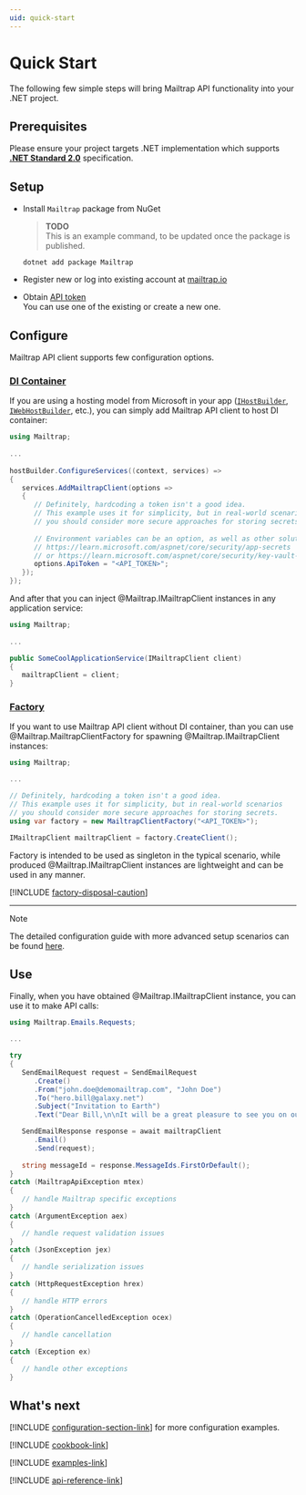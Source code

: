 ```yaml
---
uid: quick-start
---
```



# Quick Start
The following few simple steps will bring Mailtrap API functionality into your .NET project.


## Prerequisites
Please ensure your project targets .NET implementation which supports [**.NET Standard 2.0**](https://dotnet.microsoft.com/platform/dotnet-standard#versions) specification.


## Setup
- Install `Mailtrap` package from NuGet  
  > **TODO**  
  > This is an example command, to be updated once the package is published.  
  ```console
  dotnet add package Mailtrap
  ```

- Register new or log into existing account at [mailtrap.io](https://mailtrap.io/register/signup?ref=maitrap-dotnet)

- Obtain [API token](https://mailtrap.io/api-tokens)  
  You can use one of the existing or create a new one.


## Configure
Mailtrap API client supports few configuration options.

### [DI Container](#tab/di)
If you are using a hosting model from Microsoft in your app ([`IHostBuilder`](https://learn.microsoft.com/en-us/dotnet/api/microsoft.extensions.hosting.ihostbuilder), [`IWebHostBuilder`](https://learn.microsoft.com/dotnet/api/microsoft.aspnetcore.hosting.iwebhostbuilder), etc.), you can simply add Mailtrap API client to host DI container:
```csharp
using Mailtrap;
   
...
   
hostBuilder.ConfigureServices((context, services) =>
{
   services.AddMailtrapClient(options =>
   {
      // Definitely, hardcoding a token isn't a good idea.
      // This example uses it for simplicity, but in real-world scenarios
      // you should consider more secure approaches for storing secrets.
         
      // Environment variables can be an option, as well as other solutions:
      // https://learn.microsoft.com/aspnet/core/security/app-secrets
      // or https://learn.microsoft.com/aspnet/core/security/key-vault-configuration
      options.ApiToken = "<API_TOKEN>";
   });
});   
```
And after that you can inject @Mailtrap.IMailtrapClient instances in any application service:
```csharp
using Mailtrap;
   
...

public SomeCoolApplicationService(IMailtrapClient client)
{
   mailtrapClient = client;
}
```


### [Factory](#tab/factory)
If you want to use Mailtrap API client without DI container, than you can use @Mailtrap.MailtrapClientFactory for spawning @Mailtrap.IMailtrapClient instances:
```csharp
using Mailtrap;

...

// Definitely, hardcoding a token isn't a good idea.
// This example uses it for simplicity, but in real-world scenarios
// you should consider more secure approaches for storing secrets.
using var factory = new MailtrapClientFactory("<API_TOKEN>");

IMailtrapClient mailtrapClient = factory.CreateClient();
```

Factory is intended to be used as singleton in the typical scenario, while produced @Mailtrap.IMailtrapClient instances are lightweight and can be used in any manner.

[!INCLUDE [factory-disposal-caution](../includes/factory-disposal-caution.md)]

---

> [!NOTE]  
> The detailed configuration guide with more advanced setup scenarios can be found [here](xref:configuration-model).


## Use
Finally, when you have obtained @Mailtrap.IMailtrapClient instance, you can use it to make API calls:
```csharp
using Mailtrap.Emails.Requests;

...

try 
{
   SendEmailRequest request = SendEmailRequest
      .Create()
      .From("john.doe@demomailtrap.com", "John Doe")
      .To("hero.bill@galaxy.net")
      .Subject("Invitation to Earth")
      .Text("Dear Bill,\n\nIt will be a great pleasure to see you on our blue planet next weekend.\n\nBest regards, John.");

   SendEmailResponse response = await mailtrapClient
      .Email()
      .Send(request);
      
   string messageId = response.MessageIds.FirstOrDefault();
}
catch (MailtrapApiException mtex)
{
   // handle Mailtrap specific exceptions
}
catch (ArgumentException aex)
{
   // handle request validation issues
}
catch (JsonException jex)
{
   // handle serialization issues
}
catch (HttpRequestException hrex)
{
   // handle HTTP errors
}
catch (OperationCancelledException ocex)
{
   // handle cancellation
}
catch (Exception ex)
{
   // handle other exceptions
}   
```


## What's next
[!INCLUDE [configuration-section-link](../includes/configuration-section-link.md)] for more configuration examples.

[!INCLUDE [cookbook-link](../includes/cookbook-link.md)]

[!INCLUDE [examples-link](../includes/examples-link.md)]

[!INCLUDE [api-reference-link](../includes/api-reference-link.md)]
